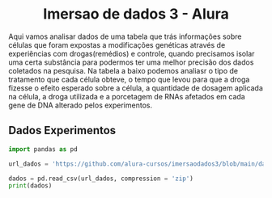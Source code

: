 <h1 align="center">Imersao de dados 3 - Alura</h1>

Aqui vamos analisar dados de uma tabela que trás informações sobre células que foram expostas a modificações genéticas através de experiẽncias com drogas(remédios) e controle, quando precisamos isolar uma certa substância para podermos ter uma melhor precisão dos dados coletados na pesquisa. Na tabela a baixo podemos analiasr o tipo de tratamento que cada célula obteve, o tempo que levou para que a droga fizesse o efeito esperado sobre a célula, a quantidade de dosagem aplicada na célula, a droga utilizada e a porcetagem de RNAs afetados em cada gene de DNA alterado pelos experimentos.

## Dados Experimentos

~~~python
import pandas as pd

url_dados = 'https://github.com/alura-cursos/imersaodados3/blob/main/dados/dados_experimentos.zip?raw=true'

dados = pd.read_csv(url_dados, compression = 'zip')
print(dados)
~~~
